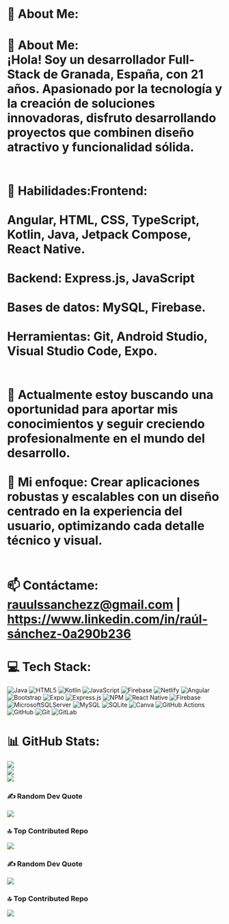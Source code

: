 # 💫 About Me:
# 💫 About Me:<br>¡Hola! Soy un desarrollador Full-Stack de Granada, España, con 21 años. Apasionado por la tecnología y la creación de soluciones innovadoras, disfruto desarrollando proyectos que combinen diseño atractivo y funcionalidad sólida.<br><br><br>🌟 Habilidades:Frontend: <br><br>Angular, HTML, CSS, TypeScript, Kotlin, Java, Jetpack Compose, React Native.<br><br>Backend: Express.js, JavaScript<br><br>Bases de datos: MySQL, Firebase.<br><br>Herramientas: Git, Android Studio, Visual Studio Code, Expo.<br><br><br>🎯 Actualmente estoy buscando una oportunidad para aportar mis conocimientos y seguir creciendo profesionalmente en el mundo del desarrollo.<br><br>🚀 Mi enfoque: Crear aplicaciones robustas y escalables con un diseño centrado en la experiencia del usuario, optimizando cada detalle técnico y visual.<br><br><br>📫 Contáctame: rauulssanchezz@gmail.com | https://www.linkedin.com/in/raúl-sánchez-0a290b236


# 💻 Tech Stack:
![Java](https://img.shields.io/badge/java-%23ED8B00.svg?style=for-the-badge&logo=openjdk&logoColor=white) ![HTML5](https://img.shields.io/badge/html5-%23E34F26.svg?style=for-the-badge&logo=html5&logoColor=white) ![Kotlin](https://img.shields.io/badge/kotlin-%237F52FF.svg?style=for-the-badge&logo=kotlin&logoColor=white) ![JavaScript](https://img.shields.io/badge/javascript-%23323330.svg?style=for-the-badge&logo=javascript&logoColor=%23F7DF1E) ![Firebase](https://img.shields.io/badge/firebase-%23039BE5.svg?style=for-the-badge&logo=firebase) ![Netlify](https://img.shields.io/badge/netlify-%23000000.svg?style=for-the-badge&logo=netlify&logoColor=#00C7B7) ![Angular](https://img.shields.io/badge/angular-%23DD0031.svg?style=for-the-badge&logo=angular&logoColor=white) ![Bootstrap](https://img.shields.io/badge/bootstrap-%238511FA.svg?style=for-the-badge&logo=bootstrap&logoColor=white) ![Expo](https://img.shields.io/badge/expo-1C1E24?style=for-the-badge&logo=expo&logoColor=#D04A37) ![Express.js](https://img.shields.io/badge/express.js-%23404d59.svg?style=for-the-badge&logo=express&logoColor=%2361DAFB) ![NPM](https://img.shields.io/badge/NPM-%23CB3837.svg?style=for-the-badge&logo=npm&logoColor=white) ![React Native](https://img.shields.io/badge/react_native-%2320232a.svg?style=for-the-badge&logo=react&logoColor=%2361DAFB) ![Firebase](https://img.shields.io/badge/firebase-a08021?style=for-the-badge&logo=firebase&logoColor=ffcd34) ![MicrosoftSQLServer](https://img.shields.io/badge/Microsoft%20SQL%20Server-CC2927?style=for-the-badge&logo=microsoft%20sql%20server&logoColor=white) ![MySQL](https://img.shields.io/badge/mysql-4479A1.svg?style=for-the-badge&logo=mysql&logoColor=white) ![SQLite](https://img.shields.io/badge/sqlite-%2307405e.svg?style=for-the-badge&logo=sqlite&logoColor=white) ![Canva](https://img.shields.io/badge/Canva-%2300C4CC.svg?style=for-the-badge&logo=Canva&logoColor=white) ![GitHub Actions](https://img.shields.io/badge/github%20actions-%232671E5.svg?style=for-the-badge&logo=githubactions&logoColor=white) ![GitHub](https://img.shields.io/badge/github-%23121011.svg?style=for-the-badge&logo=github&logoColor=white) ![Git](https://img.shields.io/badge/git-%23F05033.svg?style=for-the-badge&logo=git&logoColor=white) ![GitLab](https://img.shields.io/badge/gitlab-%23181717.svg?style=for-the-badge&logo=gitlab&logoColor=white)
# 📊 GitHub Stats:
![](https://github-readme-stats.vercel.app/api?username=rauulssanchezz&theme=dark&hide_border=false&include_all_commits=false&count_private=false)<br/>
![](https://github-readme-streak-stats.herokuapp.com/?user=rauulssanchezz&theme=dark&hide_border=false)<br/>
![](https://github-readme-stats.vercel.app/api/top-langs/?username=rauulssanchezz&theme=dark&hide_border=false&include_all_commits=false&count_private=false&layout=compact)

### ✍️ Random Dev Quote
![](https://quotes-github-readme.vercel.app/api?type=horizontal&theme=radical)

### 🔝 Top Contributed Repo
![](https://github-contributor-stats.vercel.app/api?username=rauulssanchezz&limit=5&theme=dark&combine_all_yearly_contributions=true)

<!-- Proudly created with GPRM ( https://gprm.itsvg.in ) -->

### ✍️ Random Dev Quote
![](https://quotes-github-readme.vercel.app/api?type=horizontal&theme=radical)

### 🔝 Top Contributed Repo
![](https://github-contributor-stats.vercel.app/api?username=rauulssanchezz&limit=5&theme=dark&combine_all_yearly_contributions=true)

<!-- Proudly created with GPRM ( https://gprm.itsvg.in ) -->
